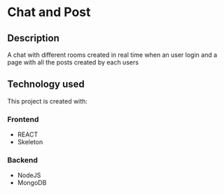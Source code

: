 # Chat and Post

## Description
A chat with different rooms created in real time when an user login and a page with all the posts created by each users

## Technology used
This project is created with:
### Frontend
- REACT
- Skeleton

### Backend
- NodeJS
- MongoDB